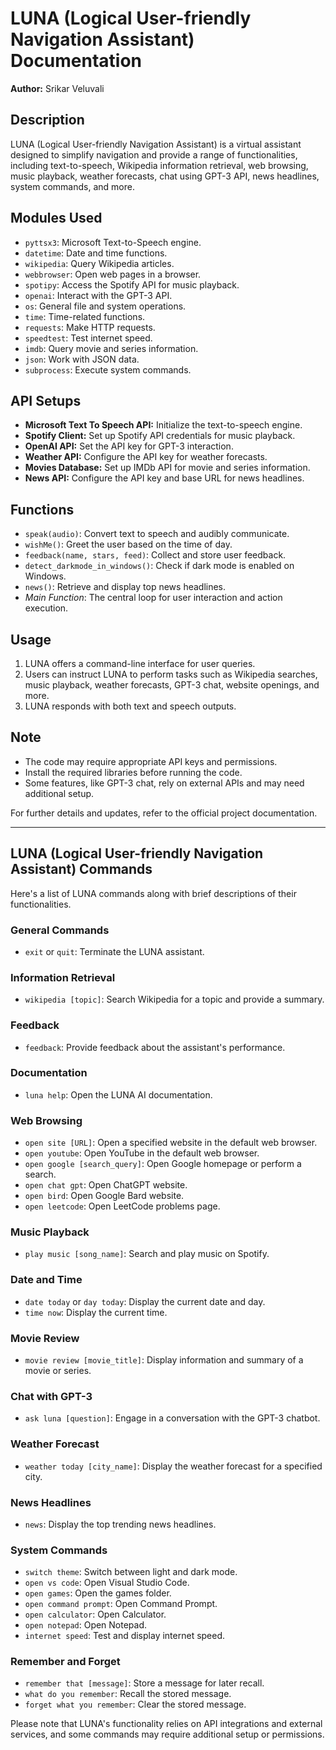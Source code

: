 # LUNA (Logical User-friendly Navigation Assistant) Documentation

**Author:** Srikar Veluvali

## Description

LUNA (Logical User-friendly Navigation Assistant) is a virtual assistant designed to simplify navigation and provide a range of functionalities, including text-to-speech, Wikipedia information retrieval, web browsing, music playback, weather forecasts, chat using GPT-3 API, news headlines, system commands, and more.

## Modules Used

- `pyttsx3`: Microsoft Text-to-Speech engine.
- `datetime`: Date and time functions.
- `wikipedia`: Query Wikipedia articles.
- `webbrowser`: Open web pages in a browser.
- `spotipy`: Access the Spotify API for music playback.
- `openai`: Interact with the GPT-3 API.
- `os`: General file and system operations.
- `time`: Time-related functions.
- `requests`: Make HTTP requests.
- `speedtest`: Test internet speed.
- `imdb`: Query movie and series information.
- `json`: Work with JSON data.
- `subprocess`: Execute system commands.

## API Setups

- **Microsoft Text To Speech API:** Initialize the text-to-speech engine.
- **Spotify Client:** Set up Spotify API credentials for music playback.
- **OpenAI API:** Set the API key for GPT-3 interaction.
- **Weather API:** Configure the API key for weather forecasts.
- **Movies Database:** Set up IMDb API for movie and series information.
- **News API:** Configure the API key and base URL for news headlines.

## Functions

- `speak(audio)`: Convert text to speech and audibly communicate.
- `wishMe()`: Greet the user based on the time of day.
- `feedback(name, stars, feed)`: Collect and store user feedback.
- `detect_darkmode_in_windows()`: Check if dark mode is enabled on Windows.
- `news()`: Retrieve and display top news headlines.
- *Main Function*: The central loop for user interaction and action execution.

## Usage

1. LUNA offers a command-line interface for user queries.
2. Users can instruct LUNA to perform tasks such as Wikipedia searches, music playback, weather forecasts, GPT-3 chat, website openings, and more.
3. LUNA responds with both text and speech outputs.

## Note

- The code may require appropriate API keys and permissions.
- Install the required libraries before running the code.
- Some features, like GPT-3 chat, rely on external APIs and may need additional setup.

For further details and updates, refer to the official project documentation.

---

## LUNA (Logical User-friendly Navigation Assistant) Commands

Here's a list of LUNA commands along with brief descriptions of their functionalities.

### General Commands

- `exit` or `quit`: Terminate the LUNA assistant.

### Information Retrieval

- `wikipedia [topic]`: Search Wikipedia for a topic and provide a summary.

### Feedback

- `feedback`: Provide feedback about the assistant's performance.

### Documentation

- `luna help`: Open the LUNA AI documentation.

### Web Browsing

- `open site [URL]`: Open a specified website in the default web browser.
- `open youtube`: Open YouTube in the default web browser.
- `open google [search_query]`: Open Google homepage or perform a search.
- `open chat gpt`: Open ChatGPT website.
- `open bird`: Open Google Bard website.
- `open leetcode`: Open LeetCode problems page.

### Music Playback

- `play music [song_name]`: Search and play music on Spotify.

### Date and Time

- `date today` or `day today`: Display the current date and day.
- `time now`: Display the current time.

### Movie Review

- `movie review [movie_title]`: Display information and summary of a movie or series.

### Chat with GPT-3

- `ask luna [question]`: Engage in a conversation with the GPT-3 chatbot.

### Weather Forecast

- `weather today [city_name]`: Display the weather forecast for a specified city.

### News Headlines

- `news`: Display the top trending news headlines.

### System Commands

- `switch theme`: Switch between light and dark mode.
- `open vs code`: Open Visual Studio Code.
- `open games`: Open the games folder.
- `open command prompt`: Open Command Prompt.
- `open calculator`: Open Calculator.
- `open notepad`: Open Notepad.
- `internet speed`: Test and display internet speed.

### Remember and Forget

- `remember that [message]`: Store a message for later recall.
- `what do you remember`: Recall the stored message.
- `forget what you remember`: Clear the stored message.

Please note that LUNA's functionality relies on API integrations and external services, and some commands may require additional setup or permissions.